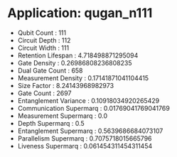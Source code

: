 # Application: qugan_n111
- Qubit Count : 111
- Circuit Depth : 112
- Circuit Width : 111
- Retention Lifespan : 4.718498871295094
- Gate Density : 0.26986808236808235
- Dual Gate Count : 658
- Measurement Density : 0.17141871041104415
- Size Factor : 8.24143968982973
- Gate Count : 2697
- Entanglement Variance : 0.10918034920265429
- Communication Supermarq : 0.01769041769041769
- Measurement Supermarq : 0.0
- Depth Supermarq : 0.5
- Entanglement Supermarq : 0.5639686684073107
- Parallelism Supermarq : 0.7075718015665796
- Liveness Supermarq : 0.061454311454311454
